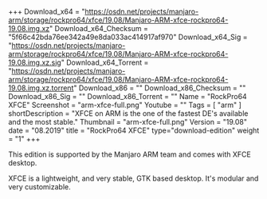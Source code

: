 +++
Download_x64 = "https://osdn.net/projects/manjaro-arm/storage/rockpro64/xfce/19.08/Manjaro-ARM-xfce-rockpro64-19.08.img.xz"
Download_x64_Checksum = "5f66c42bda76ee342a49e8da033ac414917af970"
Download_x64_Sig = "https://osdn.net/projects/manjaro-arm/storage/rockpro64/xfce/19.08/Manjaro-ARM-xfce-rockpro64-19.08.img.xz.sig"
Download_x64_Torrent = "https://osdn.net/projects/manjaro-arm/storage/rockpro64/xfce/19.08/Manjaro-ARM-xfce-rockpro64-19.08.img.xz.torrent"
Download_x86 = ""
Download_x86_Checksum = ""
Download_x86_Sig = ""
Download_x86_Torrent = ""
Name = "RockPro64 XFCE"
Screenshot = "arm-xfce-full.png"
Youtube = ""
Tags = [ "arm" ]
shortDescription = "XFCE on ARM is the one of the fastest DE's available and the most stable."
Thumbnail = "arm-xfce-full.png"
Version = "19.08"
date = "08.2019"
title = "RockPro64 XFCE"
type="download-edition"
weight = "1"
+++

This edition is supported by the Manjaro ARM team and comes with XFCE desktop.

XFCE is a lightweight, and very stable, GTK based desktop. It's modular and very customizable.

